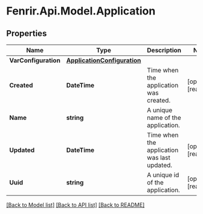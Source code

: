 # Fenrir.Api.Model.Application

## Properties

Name | Type | Description | Notes
------------ | ------------- | ------------- | -------------
**VarConfiguration** | [**ApplicationConfiguration**](ApplicationConfiguration.md) |  | 
**Created** | **DateTime** | Time when the application was created. | [optional] [readonly] 
**Name** | **string** | A unique name of the application. | 
**Updated** | **DateTime** | Time when the application was last updated. | [optional] [readonly] 
**Uuid** | **string** | A unique id of the application. | [optional] [readonly] 

[[Back to Model list]](../README.md#documentation-for-models) [[Back to API list]](../README.md#documentation-for-api-endpoints) [[Back to README]](../README.md)

